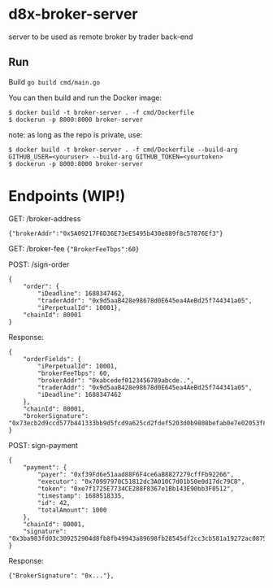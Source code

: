 # d8x-broker-server

server to be used as remote broker by trader back-end

## Run
Build `go build cmd/main.go`

You can then build and run the Docker image:
```
$ docker build -t broker-server . -f cmd/Dockerfile
$ dockerun -p 8000:8000 broker-server
```
note: as long as the repo is private, use:
```
$ docker build -t broker-server . -f cmd/Dockerfile --build-arg GITHUB_USER=<youruser> --build-arg GITHUB_TOKEN=<yourtoken>
$ dockerun -p 8000:8000 broker-server
```

# Endpoints (WIP!)

GET: /broker-address

`{"brokerAddr":"0x5A09217F6D36E73eE5495b430e889f8c57876Ef3"}`

GET: /broker-fee
`{"BrokerFeeTbps":60}`

POST: /sign-order

```
{
    "order": {
        "iDeadline": 1688347462,
        "traderAddr": "0x9d5aaB428e98678d0E645ea4AeBd25f744341a05",
        "iPerpetualId": 10001},
    "chainId": 80001
}
```

Response:

```
{
    "orderFields": {
        "iPerpetualId": 10001,
        "brokerFeeTbps": 60,
        "brokerAddr": "0xabcedef0123456789abcde..",
        "traderAddr": "0x9d5aaB428e98678d0E645ea4AeBd25f744341a05",
        "iDeadline": 1688347462
    },
    "chainId": 80001,
    "brokerSignature": "0x73ecb2d9ccd577b441333bb9d5fcd9a625cd2fdef5203d0b9808befab0e7e02053f8e0deac0602f1cc294f4706281f83a48745cee92a7bf61cef0516ec7514f21b"
}
```
POST: sign-payment
```
{
    "payment": {
        "payer": "0xf39Fd6e51aad88F6F4ce6aB8827279cffFb92266", 
        "executor": "0x70997970C51812dc3A010C7d01b50e0d17dc79C8", 
        "token": "0xe7f1725E7734CE288F8367e1Bb143E90bb3F0512", 
        "timestamp": 1688518335, 
        "id": 42,
        "totalAmount": 1000
    },
    "chainId": 80001,
    "signature": "0x3ba983fd03c309252904d8fb8fb49943a89698fb28545df2cc3cb581a19272ac0875fa23c4b617b9c7dde41553f5a9ef38896358bd3c36f983357fde4336c4f61b"
}
```
Response:
```
{"BrokerSignature": "0x..."},
```
